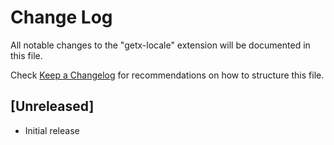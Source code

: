 # Change Log

All notable changes to the "getx-locale" extension will be documented in this file.

Check [Keep a Changelog](http://keepachangelog.com/) for recommendations on how to structure this file.

## [Unreleased]

- Initial release
